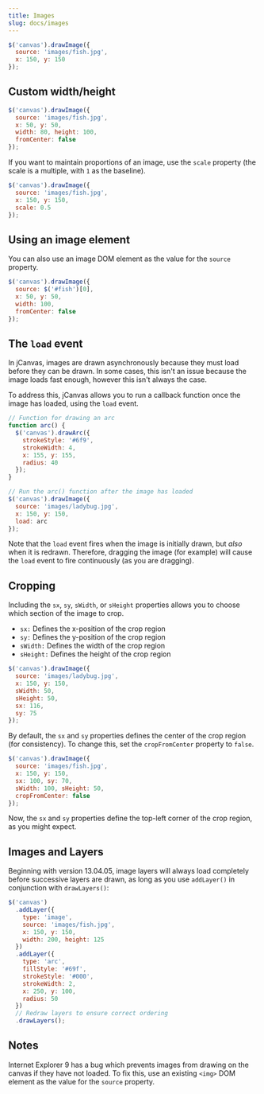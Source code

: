 ```yaml
---
title: Images
slug: docs/images
---
```


```js
$('canvas').drawImage({
  source: 'images/fish.jpg',
  x: 150, y: 150
});
```

## Custom width/height

```js
$('canvas').drawImage({
  source: 'images/fish.jpg',
  x: 50, y: 50,
  width: 80, height: 100,
  fromCenter: false
});
```

If you want to maintain proportions of an image, use the `scale` property (the scale is a multiple, with `1` as the baseline).

```js
$('canvas').drawImage({
  source: 'images/fish.jpg',
  x: 150, y: 150,
  scale: 0.5
});
```

## Using an image element

You can also use an image DOM element as the value for the `source` property.

```js
$('canvas').drawImage({
  source: $('#fish')[0],
  x: 50, y: 50,
  width: 100,
  fromCenter: false
});
```

## The `load` event

In jCanvas, images are drawn asynchronously because they must load before they can be drawn. In some cases, this isn't an issue because the image loads fast enough, however this isn't always the case.

To address this, jCanvas allows you to run a callback function once the image has loaded, using the `load` event.

```js
// Function for drawing an arc
function arc() {
  $('canvas').drawArc({
    strokeStyle: '#6f9',
    strokeWidth: 4,
    x: 155, y: 155,
    radius: 40
  });
}

// Run the arc() function after the image has loaded
$('canvas').drawImage({
  source: 'images/ladybug.jpg',
  x: 150, y: 150,
  load: arc
});
```

Note that the `load` event fires when the image is initially drawn, but _also_ when it is redrawn. Therefore, dragging the image (for example) will cause the `load` event to fire continuously (as you are dragging).

## Cropping

Including the `sx`, `sy`, `sWidth`, or `sHeight` properties allows you to choose which section of the image to crop.

- `sx:` Defines the x-position of the crop region
- `sy:` Defines the y-position of the crop region
- `sWidth:` Defines the width of the crop region
- `sHeight:` Defines the height of the crop region

```js
$('canvas').drawImage({
  source: 'images/ladybug.jpg',
  x: 150, y: 150,
  sWidth: 50,
  sHeight: 50,
  sx: 116,
  sy: 75
});
```

By default, the `sx` and `sy` properties defines the center of the crop region (for consistency). To change this, set the `cropFromCenter` property to `false`.

```js
$('canvas').drawImage({
  source: 'images/fish.jpg',
  x: 150, y: 150,
  sx: 100, sy: 70,
  sWidth: 100, sHeight: 50,
  cropFromCenter: false
});
```

Now, the `sx` and `sy` properties define the top-left corner of the crop region, as you might expect.

## Images and Layers

Beginning with version 13.04.05, image layers will always load completely before successive layers are drawn, as long as you use `addLayer()` in conjunction with `drawLayers()`:

```js
$('canvas')
  .addLayer({
    type: 'image',
    source: 'images/fish.jpg',
    x: 150, y: 150,
    width: 200, height: 125
  })
  .addLayer({
    type: 'arc',
    fillStyle: '#69f',
    strokeStyle: '#000',
    strokeWidth: 2,
    x: 250, y: 100,
    radius: 50
  })
  // Redraw layers to ensure correct ordering
  .drawLayers();
```

## Notes

Internet Explorer 9 has a bug which prevents images from drawing on the canvas if they have not loaded. To fix this, use an existing `<img>` DOM element as the value for the `source` property.
